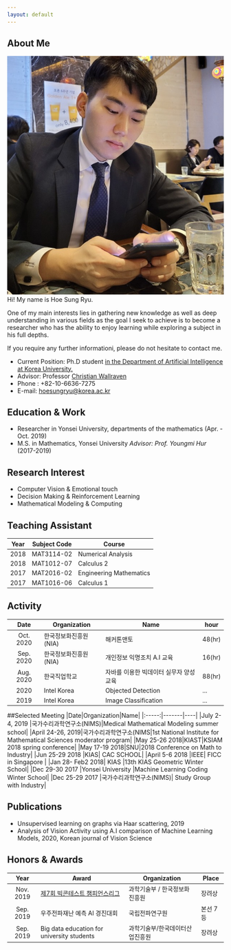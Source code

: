 ```yaml
---
layout: default
---
```


## About Me
<img class="profile-picture" src="profile.jpg">
Hi! My name is Hoe Sung Ryu.

One of my main interests lies in gathering new knowledge as well as deep understanding in various fields as the goal I seek to achieve is to become a researcher who has the ability to enjoy learning while exploring a subject in his full depths.

If you require any further informationi, please do not hesitate to contact me.

- Current Position: Ph.D student <a href="http://xai.korea.ac.kr/">in the Department of Artificial Intelligence at Korea University.</a>  
- Advisor: Professor <a href="https://scholar.google.com/citations?hl=en&user=VJuuzLwAAAAJ">Christian Wallraven</a> 
- Phone : +82-10-6636-7275
- E-mail: hoesungryu@korea.ac.kr


## Education & Work 
- Researcher in Yonsei University, departments of the mathematics (Apr. - Oct. 2019)
- M.S. in Mathematics, Yonsei University _Advisor: Prof. Youngmi Hur_ (2017-2019)


## Research Interest
- Computer Vision & Emotional touch
- Decision Making & Reinforcement Learning
- Mathematical Modeling & Computing



## Teaching Assistant
|Year|Subject Code|Course|
|:--:|----|----|
|2018|MAT3114-02|Numerical Analysis|
|2018|MAT1012-07|Calculus 2|
|2017|MAT2016-02|Engineering Mathematics|
|2017|MAT1016-06|Calculus 1|


## Activity
|Date|Organization |Name|hour|
|:--:|-------|----|----|
|Oct. 2020|한국정보화진흥원(NIA) |해커톤맨토|48(hr)|
|Sep. 2020|한국정보화진흥원(NIA)| 개인정보 익명조치 A.I 교육 |16(hr)|
|Aug. 2020| 한국직업학교 |자바를 이용한 빅데이터 실무자 양성 교육|88(hr)|
|2020| Intel Korea | Objected Detection|...|
|2019| Intel Korea | Image Classification|...|

##Selected Meeting 
|Date|Organization|Name|
|:-----:|-------|----|
|July 2-4, 2019 |국가수리과학연구소(NIMS)|Medical Mathematical Modeling summer school| 
|April 24-26, 2019|국가수리과학연구소(NIMS|1st National Institute for Mathematical Sciences moderator program|
|May 25-26 2018|KIAST|KSIAM 2018 spring conference|
|May 17-19 2018|SNU|2018 Conference on Math to Industry|
|Jun 25-29 2018 |KIAS| CAC SCHOOL|
|April 5-6 2018 |IEEE| FICC in Singapore |
|Jan 28- Feb2 2018| KIAS |13th KIAS Geometric Winter School|
|Dec 29-30 2017 |Yonsei University |Machine Learning Coding Winter School|
|Dec 25-29 2017 |국가수리과학연구소(NIMS)| Study Group with Industry|


## Publications
- Unsupervised learning on graphs via Haar scattering, 2019 
- Analysis of Vision Activity using A.I comparison of Machine Learning Models, 2020, Korean journal of Vision Science



## Honors & Awards
|Year|Award|Organization|Place|  
|:-----:|-------|----|----|  
|Nov. 2019|[제7회 빅콘테스트 챔피언스리그](https://www.bigcontest.or.kr/introduce/history2019.php) | 과학기술부 / 한국정보화진흥원 | 장려상 |
|Sep. 2019|우주전파재난 예측 AI 경진대회 | 국립전파연구원 | 본선 7등 |  
|Sep. 2019|Big data education for university students| 과학기술부/한국데이터산업진흥원 |장려상|


